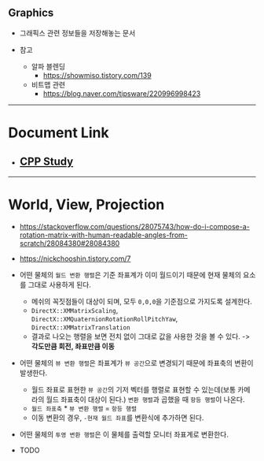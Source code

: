 ﻿
## Graphics

  - 그래픽스 관련 정보들을 저장해놓는 문서




- 참고
  - 알파 블렌딩
    - https://showmiso.tistory.com/139 
  - 비트맵 관련
    - https://blog.naver.com/tipsware/220996998423




---
# Document Link

  - ## [CPP Study](CPP_Study.md)


---
# World, View, Projection

  - https://stackoverflow.com/questions/28075743/how-do-i-compose-a-rotation-matrix-with-human-readable-angles-from-scratch/28084380#28084380
  - https://nickchooshin.tistory.com/7
  - 어떤 물체의 `월드 변환 행렬`은 기준 좌표계가 이미 월드이기 때문에 현재 물체의 요소를 그대로 사용하게 된다.
    - 메쉬의 꼭짓점들이 대상이 되며, 모두 `0,0,0`을 기준점으로 가지도록 설계한다.
    - `DirectX::XMMatrixScaling`, `DirectX::XMQuaternionRotationRollPitchYaw`, `DirectX::XMMatrixTranslation`
    - 결과로 나오는 행렬을 보면 전치 없이 그대로 값을 사용한 것을 볼 수 있다. -> **각도만큼 회전, 좌표만큼 이동**
  - 어떤 물체의 `뷰 변환 행렬`은 좌표계가 `뷰 공간`으로 변경되기 때문에 좌표축의 변환이 발생한다.
    - 월드 좌표로 표현한 `뷰 공간`의 기저 벡터를 행렬로 표현할 수 있는데(보통 카메라의 월드 좌표축이 대상이 된다.) `변환 행렬`과 곱했을 때 `항등 행렬`이 나온다.
    - `월드 좌표축` * `뷰 변환 행렬` = `항등 행렬`
    - 이동 변환의 경우, `-현재 월드 좌표`를 변환식에 추가하면 된다.
  - 어떤 물체의 `투영 변환 행렬`은 이 물체를 출력할 모니터 좌표계로 변환한다.

  - TODO

